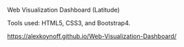 Web Visualization Dashboard (Latitude)

Tools used: HTML5, CSS3, and Bootstrap4.

https://alexkoynoff.github.io/Web-Visualization-Dashboard/
